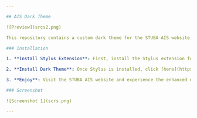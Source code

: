 ```yaml
---

## AIS Dark Theme

![Preview](srcs2.png)

This repository contains a custom dark theme for the STUBA AIS website, created using Stylus extension for web browsers. The theme provides a sleek and modern look, enhancing the user experience while browsing the STUBA AIS platform.

### Installation

1. **Install Stylus Extension**: First, install the Stylus extension for your web browser. You can find it in the [Chrome Web Store](https://chromewebstore.google.com/detail/stylus/clngdbkpkpeebahjckkjfobafhncgmne?hl=ru) or [Firefox Add-ons](https://addons.mozilla.org/en-US/firefox/addon/styl-us/).

2. **Install Dark Theme**: Once Stylus is installed, click [here](https://userstyles.world/style/15630/svf-stuba-ais-dark-theme) to install the dark theme for STUBA AIS.

3. **Enjoy**: Visit the STUBA AIS website and experience the enhanced dark theme designed for better readability and eye comfort.

### Screenshot

![Screenshot 1](scrs.png)

---
```

